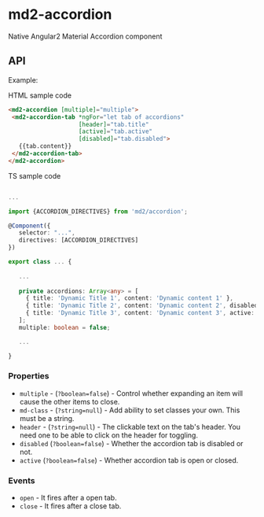 # md2-accordion

Native Angular2 Material Accordion component

## API

Example:
 
HTML sample code
 ```html
<md2-accordion [multiple]="multiple">
  <md2-accordion-tab *ngFor="let tab of accordions" 
                     [header]="tab.title" 
                     [active]="tab.active" 
                     [disabled]="tab.disabled">
    {{tab.content}}
  </md2-accordion-tab>
</md2-accordion>
 ```

TS sample code
 ```ts

...

import {ACCORDION_DIRECTIVES} from 'md2/accordion';

@Component({
    selector: "...",
    directives: [ACCORDION_DIRECTIVES]
})

export class ... {
    
    ...
   
    private accordions: Array<any> = [
      { title: 'Dynamic Title 1', content: 'Dynamic content 1' },
      { title: 'Dynamic Title 2', content: 'Dynamic content 2', disabled: true },
      { title: 'Dynamic Title 3', content: 'Dynamic content 3', active: true }
    ];
    multiple: boolean = false;

    ...

}
 ```

### Properties

  - `multiple` - (`?boolean=false`) - Control whether expanding an item will cause the other items to close.
  - `md-class` - (`?string=null`) - Add ability to set classes your own. This must be a string.
  - `header` - (`?string=null`) - The clickable text on the tab's header. You need one to be able to click on the header for toggling.
  - `disabled` (`?boolean=false`) - Whether the accordion tab is disabled or not.
  - `active` (`?boolean=false`) - Whether accordion tab is open or closed.

### Events

  - `open` - It fires after a open tab.
  - `close` - It fires after a close tab.

